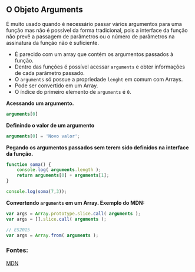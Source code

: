 ## O Objeto Arguments

É muito usado quando é necessário passar vários argumentos para uma função mas não é possível da forma tradicional, 
pois a interface da função não prevê a passagem de parâmetros ou o número de parâmetros na assinatura da função não é suficiente.

* É parecido com um array que contém os argumentos passados à função.  
* Dentro das funções é possível acessar `arguments` e obter informações de cada parâmetro passado.  
* O `arguments` só possue a propriedade `lenght` em comum com Arrays.  
* Pode ser convertido em um Array.
* O índice do primeiro elemento de `arguments` é `0`.

**Acessando um argumento.**

```js
arguments[0]
```

**Definindo o valor de um argumento**
```js
arguments[0] = 'Novo valor';
```

**Pegando os argumentos passados sem terem sido definidos na interface da função.**
```js
function soma() {
    console.log( arguments.length );
    return arguments[0] + arguments[1];
}

console.log(soma(7,3));
```

**Convertendo `arguments` em um Array. Exemplo do MDN:**

```js
var args = Array.prototype.slice.call( arguments );
var args = [].slice.call( arguments );

// ES2015
var args = Array.from( arguments );
```







### Fontes:

[MDN](https://developer.mozilla.org/pt-BR/docs/Web/JavaScript/Reference/Functions/arguments)
